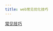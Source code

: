 ```yaml
---
title: web常见优化技巧
---
```


[常见技巧](http://www.qdfuns.com/notes/18892/168da392c447a172d3dd0d8e1754ca48.html)
